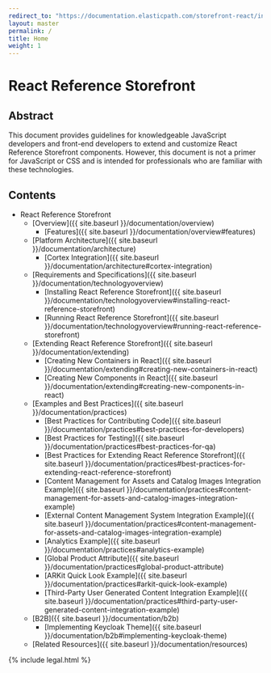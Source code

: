 ```yaml
---
redirect_to: "https://documentation.elasticpath.com/storefront-react/index.html"
layout: master
permalink: /
title: Home
weight: 1
---
```

# React Reference Storefront

## Abstract

This document provides guidelines for knowledgeable JavaScript developers and front-end developers to extend and customize React Reference Storefront components. However, this document is not a primer for JavaScript or CSS and is intended for professionals who are familiar with these technologies.

## Contents

* React Reference Storefront
  * [Overview]({{ site.baseurl }}/documentation/overview)
      * [Features]({{ site.baseurl }}/documentation/overview#features)
  * [Platform Architecture]({{ site.baseurl }}/documentation/architecture)
      * [Cortex Integration]({{ site.baseurl }}/documentation/architecture#cortex-integration)
  * [Requirements and Specifications]({{ site.baseurl }}/documentation/technologyoverview)
      *  [Installing React Reference Storefront]({{ site.baseurl }}/documentation/technologyoverview#installing-react-reference-storefront)
      *  [Running React Reference Storefront]({{ site.baseurl }}/documentation/technologyoverview#running-react-reference-storefront)
  * [Extending React Reference Storefront]({{ site.baseurl }}/documentation/extending)
      * [Creating New Containers in React]({{ site.baseurl }}/documentation/extending#creating-new-containers-in-react)
      * [Creating New Components in React]({{ site.baseurl }}/documentation/extending#creating-new-components-in-react)
  * [Examples and Best Practices]({{ site.baseurl }}/documentation/practices)
      * [Best Practices for Contributing Code]({{ site.baseurl }}/documentation/practices#best-practices-for-developers)
      * [Best Practices for Testing]({{ site.baseurl }}/documentation/practices#best-practices-for-qa)
      * [Best Practices for Extending React Reference Storefront]({{ site.baseurl }}/documentation/practices#best-practices-for-extending-react-reference-storefront)
      * [Content Management for Assets and Catalog Images Integration Example]({{ site.baseurl }}/documentation/practices#content-management-for-assets-and-catalog-images-integration-example)
      * [External Content Management System Integration Example]({{ site.baseurl }}/documentation/practices#content-management-for-assets-and-catalog-images-integration-example)
      * [Analytics Example]({{ site.baseurl }}/documentation/practices#analytics-example)
      * [Global Product Attribute]({{ site.baseurl }}/documentation/practices#global-product-attribute)
      * [ARKit Quick Look Example]({{ site.baseurl }}/documentation/practices#arkit-quick-look-example)
      * [Third-Party User Generated Content Integration Example]({{ site.baseurl }}/documentation/practices#third-party-user-generated-content-integration-example)
  * [B2B]({{ site.baseurl }}/documentation/b2b)
      *  [Implementing Keycloak Theme]({{ site.baseurl }}/documentation/b2b#implementing-keycloak-theme)
  * [Related Resources]({{ site.baseurl }}/documentation/resources)

{% include legal.html %}
